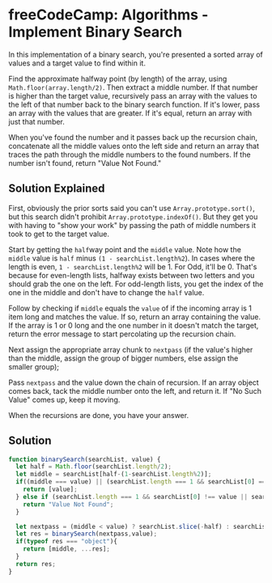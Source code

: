 # freeCodeCamp: Algorithms - Implement Binary Search

In this implementation of a binary search, you're presented a sorted array of values and a target value to find within it.

Find the approximate halfway point (by length) of the array, using `Math.floor(array.length/2)`. Then extract a middle number. If that number is higher than the target value, recursively pass an array with the values to the left of that number back to the binary search function. If it's lower, pass an array with the values that are greater. If it's equal, return an array with just that number.

When you've found the number and it passes back up the recursion chain, concatenate all the middle values onto the left side and return an array that traces the path through the middle numbers to the found numbers. If the number isn't found, return "Value Not Found."


## Solution Explained

First, obviously the prior sorts said you can't use `Array.prototype.sort()`, but this search didn't prohibit `Array.prototype.indexOf()`. But they get you with having to "show your work" by passing the path of middle numbers it took to get to the target value.

Start by getting the `half`way point and the `middle` value. Note how the `middle` value is `half` minus `(1 - searchList.length%2`). In cases where the length is even, `1 - searchList.length%2` will be 1. For Odd, it'll be 0. That's because for even-length lists, halfway exists between two letters and you should grab the one on the left. For odd-length lists, you get the index of the one in the middle and don't have to change the `half` value.

Follow by checking if `middle` equals the `value` of if the incoming array is 1 item long and matches the value. If so, return an array containing the value. If the array is 1 or 0 long and the one number in it doesn't match the target, return the error message to start percolating up the recursion chain.

Next assign the appropriate array chunk to `nextpass` (if the value's higher than the middle, assign the group of bigger numbers, else assign the smaller group); 

Pass `nextpass` and the value down the chain of recursion. If an array object comes back, tack the middle number onto the left, and return it. If "No Such Value" comes up, keep it moving.

When the recursions are done, you have your answer.


## Solution

```javascript
function binarySearch(searchList, value) {
  let half = Math.floor(searchList.length/2);
  let middle = searchList[half-(1-searchList.length%2)];
  if((middle === value) || (searchList.length === 1 && searchList[0] === value)) {
    return [value];
  } else if (searchList.length === 1 && searchList[0] !== value || searchList.length == 0){
    return "Value Not Found";
  }

  let nextpass = (middle < value) ? searchList.slice(-half) : searchList.slice(0,half-(1-searchList.length%2)); 
  let res = binarySearch(nextpass,value);
  if(typeof res === "object"){
    return [middle, ...res];
  } 
  return res;  
}
```